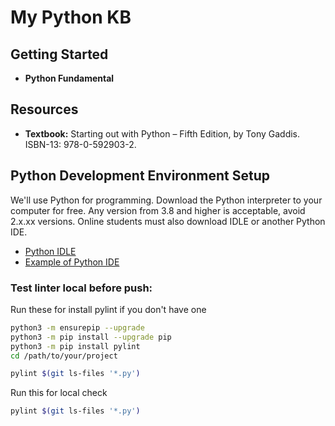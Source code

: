 # My Python KB

## Getting Started
- **Python Fundamental**

## Resources

- **Textbook:** Starting out with Python – Fifth Edition, by Tony Gaddis. ISBN-13: 978-0-592903-2.

## Python Development Environment Setup

We'll use Python for programming. Download the Python interpreter to your computer for free. Any version from 3.8 and
higher is acceptable, avoid 2.x.xx versions. Online students must also download IDLE or another Python IDE.

- [Python IDLE](https://docs.python.org/3/library/idle.html)
- [Example of Python IDE](https://www.jetbrains.com/pycharm/download/?section=mac) 


### Test linter local before push:

Run these for install pylint if you don't have one

```bash
python3 -m ensurepip --upgrade
python3 -m pip install --upgrade pip
python3 -m pip install pylint
cd /path/to/your/project

pylint $(git ls-files '*.py')
```

Run this for local check

```bash
pylint $(git ls-files '*.py')
```
